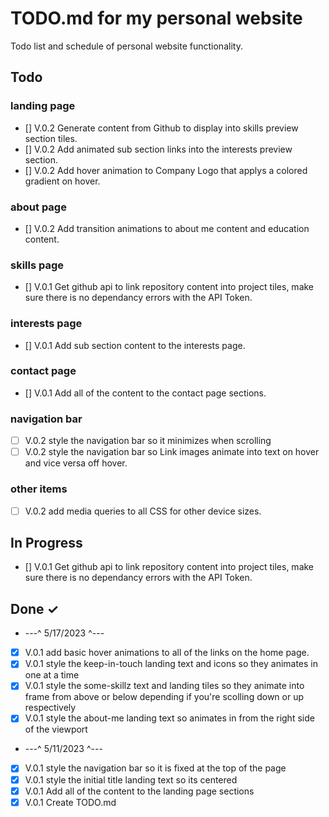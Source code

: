 # TODO.md for my personal website

Todo list and schedule of personal website functionality.

## Todo

### landing page

- [] V.0.2 Generate content from Github to display into skills preview section tiles.
- [] V.0.2 Add animated sub section links into the interests preview section.
- [] V.0.2 Add hover animation to Company Logo that applys a colored gradient on hover.

### about page

- [] V.0.2 Add transition animations to about me content and education content.

### skills page

- [] V.0.1 Get github api to link repository content into project tiles, make sure there is no dependancy errors with the API Token.

### interests page

- [] V.0.1 Add sub section content to the interests page.

### contact page

- [] V.0.1 Add all of the content to the contact page sections.

### navigation bar

- [ ] V.0.2 style the navigation bar so it minimizes when scrolling
- [ ] V.0.2 style the navigation bar so Link images animate into text on hover and vice versa off hover.

### other items

- [ ] V.0.2 add media queries to all CSS for other device sizes.

## In Progress

- [] V.0.1 Get github api to link repository content into project tiles, make sure there is no dependancy errors with the API Token.

## Done ✓

- ---^ 5/17/2023 ^---
- [x] V.0.1 add basic hover animations to all of the links on the home page.
- [x] V.0.1 style the keep-in-touch landing text and icons so they animates in one at a time
- [x] V.0.1 style the some-skillz text and landing tiles so they animate into frame from above or below depending if you're scolling down or up respectively
- [x] V.0.1 style the about-me landing text so animates in from the right side of the viewport
- ---^ 5/11/2023 ^---
- [x] V.0.1 style the navigation bar so it is fixed at the top of the page
- [x] V.0.1 style the initial title landing text so its centered
- [x] V.0.1 Add all of the content to the landing page sections
- [x] V.0.1 Create TODO.md
